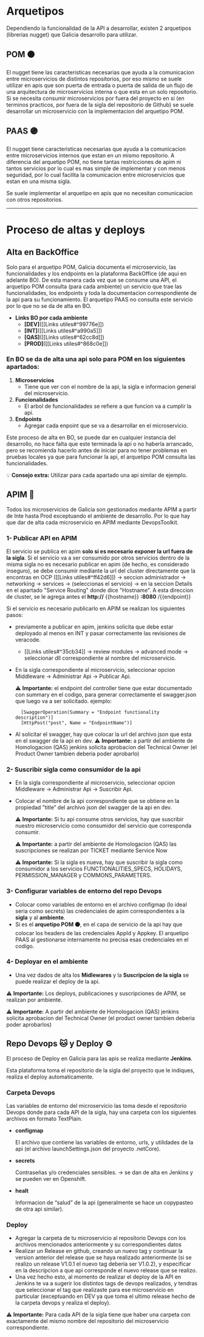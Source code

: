 # Arquetipos

Dependiendo la funcionalidad de la API a desarrollar, existen 2 arquetipos (librerias nugget) que Galicia desarrollo para utilizar.

## POM 🟠

El nugget tiene las caracteristicas necesarias que ayuda a la comunicacion entre microservicios de distintos repositorios, por eso mismo se suele utilizar en apis que son puerta de entrada o puerta de salida de un flujo de una arquitectura de microservicios interna o que esta en un solo repositorio. Si se necesita consumir microservicios por fuera del proyecto en si (en terminos practicos, por fuera de la sigla del repositorio de Github) se suele desarrollar un microservicio con la implementacion del arquetipo POM.

## PAAS 🟣

El nugget tiene caracteristicas necesarias que ayuda a la comunicacion entre microservicios internos que estan en un mismo repositorio. A diferencia del arquetipo POM, no tiene tantas restricciones de apim ni tantos servicios por lo cual es mas simple de implementar y con menos seguridad, por lo cual facilita la comunicacion entre microservicios que estan en una misma sigla.

Se suele implementar el arquetipo en apis que no necesitan comunicacion con otros repositorios.

---

# Proceso de altas y deploys

## Alta en BackOffice

Solo para el arquetipo POM, Galicia documenta el microservicio, las funcionalidades y los endpoints en la plataforma BackOffice (de aqui en adelante BO). De esta manera cada vez que se consume una API, el arquetipo POM consulta (para cada ambiente) un servicio que trae las funcionalidades, los endpoints y toda la documentacion correspondiente de la api para su funcionamiento. El arquetipo PAAS no consulta este servicio por lo que no se da de alta en BO.

- **Links BO por cada ambiente**
    - **[DEV]**([[Links utiles#^99776e]])
    - **[INT]**([[Links utiles#^a990a5]])
    - **[QAS]**([[Links utiles#^62cc8d]])
    - **[PROD]**([[Links utiles#^868c0e]])

### En BO se da de alta una api solo para POM en los siguientes apartados:

1. **Microservicios**
    - Tiene que ver con el nombre de la api, la sigla e informacion general del microservicio.
2. **Funcionalidades**
    - El arbol de funcionalidades se refiere a que funcion va a cumplir la api.
3. **Endpoints**
    - Agregar cada enpoint que se va a desarrollar en el microservicio.

Este proceso de alta en BO, se puede dar en cualquier instancia del desarrollo, no hace falta que este terminada la api o no haberla arrancado, pero se recomienda hacerlo antes de iniciar para no tener problemas en pruebas locales ya que para funcionar la api, el arquetipo POM consulta las funcionalidades.

💡 **Consejo extra:** Utilizar para cada apartado una api similar de ejemplo.

## APIM 🔐

Todos los microservicios de Galicia son gestionados mediante APIM a partir de Inte hasta Prod exceptuando el ambiente de desarrollo. Por lo que hay que dar de alta cada microservicio en APIM mediante DevopsToolkit.

### 1- Publicar API en APIM

El servicio se publica en apim **solo si es necesario exponer la url fuera de la sigla**. Si el servicio va a ser consumido por otros servicios dentro de la misma sigla no es necesario publicar en apim (de hecho, es considerado inseguro), se debe consumir mediante la url del cluster directamente que la encontras en OCP ([[Links utiles#^ff42d6]]) -> seccion administrador -> networking -> services -> (seleccionas el servicio) -> en la seccion Details en el apartado "Service Routing" donde dice "Hostname". A esta direccion de cluster, se le agrega antes el **http://** {{hostname}} **:8080** /{{endpoint}}

Si el servicio es necesario publicarlo en APIM se realizan los siguientes pasos:
- previamente a publicar en apim, jenkins solicita que debe estar deployado al menos en INT y pasar correctamente las revisiones de veracode.
    
    - [[Links utiles#^35cb34]] → review modules → advanced mode → seleccionar dll correspondiente al nombre del microservicio.
- En la sigla correspondiente al microservicio, seleccionar opcion Middleware → Administrar Api → Publicar Api.

	⚠️ **Importante:** el endpoint del controller tiene que estar documentado con summary en el codigo, para generar correctamente el swagger.json que luego va a ser solicitado.
	ejemplo:
	
        [SwaggerOperation(Summary = "Endpoint functionality description")]
        [HttpPost("post", Name = "EndpointName")]


- Al solicitar el swagger, hay que colocar la url del archivo json que esta en el swagger de la api en dev.
    ⚠️ **Importante:** a partir del ambiente de Homologacion (QAS) jenkins solicita aprobacion del Technical Owner (el Product Owner tambien deberia poder aprobarlo)
    

### 2- Suscribir sigla como consumidor de la api

- En la sigla correspondiente al microservicio, seleccionar opcion Middleware → Administrar Api → Suscribir Api.
    
- Colocar el nombre de la api correspondiente que se obtiene en la propiedad ”title” del archivo json del swagger de la api en dev.
    
	⚠️ **Importante:** Si tu api consume otros servicios, hay que suscribir nuestro microservicio como consumidor del servicio que corresponda consumir.
	
    ⚠️ **Importante:** a partir del ambiente de Homologacion (QAS) las suscripciones se realizan por TICKET mediante Service Now
    
    ⚠️ **Importante:** Si la sigla es nueva, hay que suscribir la sigla como consumidor a los servicios FUNCTIONALITIES_SPECS, HOLIDAYS, PERMISSION_MANAGER y COMMONS_PARAMETERS.
### 3- Configurar variables de entorno del repo Devops

- Colocar como variables de entorno en el archivo configmap (lo ideal seria como secrets) las credenciales de apim correspondientes a la **sigla** y al **ambiente**.
- Si es el **arquetipo POM 🟠**, en el capa de servicio de la api hay que colocar los headers de las credenciales AppId y Appkey. El arquetipo PAAS al gestionarse internamente no precisa esas credenciales en el codigo.

### 4- Deployar en el ambiente

- Una vez dados de alta los **Midlewares** y la **Suscripcion de la sigla** se puede realizar el deploy de la api.

⚠️ **Importante:** Los deploys, publicaciones y suscripciones de APIM, se realizan por ambiente.

⚠️ **Importante:** A partir del ambiente de Homologacion (QAS) jenkins solicita aprobacion del Technical Owner (el product owner tambien deberia poder aprobarlos)

## Repo Devops 🐱 y Deploy ⚙️

El proceso de Deploy en Galicia para las apis se realiza mediante **Jenkins**.

Esta plataforma toma el repositorio de la sigla del proyecto que le indiques, realiza el deploy automaticamente.

### Carpeta Devops

Las variables de entorno del microservicio las toma desde el repositorio Devops donde para cada API de la sigla, hay una carpeta con los siguientes archivos en formato TextPlain.

- **configmap**
    
    El archivo que contiene las variables de entorno, urls, y utilidades de la api (el archivo launchSettings.json del proyecto .netCore).
    
- **secrets**
    
    Contraseñas y/o credenciales sensibles. → se dan de alta en Jenkins y se pueden ver en Openshift.
    
- **healt**
    
    Informacion de “salud” de la api (generalmente se hace un copypasteo de otra api similar).
    

### Deploy

- Agregar la carpeta de tu microservicio al repositorio Devops con los archivos mencionados anteriormente y su correspondientes datos
- Realizar un Release en github, creando un nuevo tag y continuar la version anterior del release que se haya realizado anteriormente (si se realizo un release V1.0.1 el nuevo tag deberia ser V1.0.2), y especificar en la descripcion a que api corresponde el nuevo release que se realizo.
- Una vez hecho esto, al momento de realizar el deploy de la API en Jenkins te va a sugerir los distintos tags de devops realizados, y tendras que seleccionar el tag que realizaste para ese microservicio en particular (exceptuando en DEV ya que toma el ultimo release hecho de la carpeta devops y realiza el deploy).

⚠️ **Importante:** Para cada API de la sigla tiene que haber una carpeta con exactamente del mismo nombre del repositorio del microservicio correspondiente.